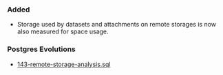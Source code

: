 ### Added
- Storage used by datasets and attachments on remote storages is now also measured for space usage.

### Postgres Evolutions
- [143-remote-storage-analysis.sql](conf/evolutions/143-remote-storage-analysis.sql)
